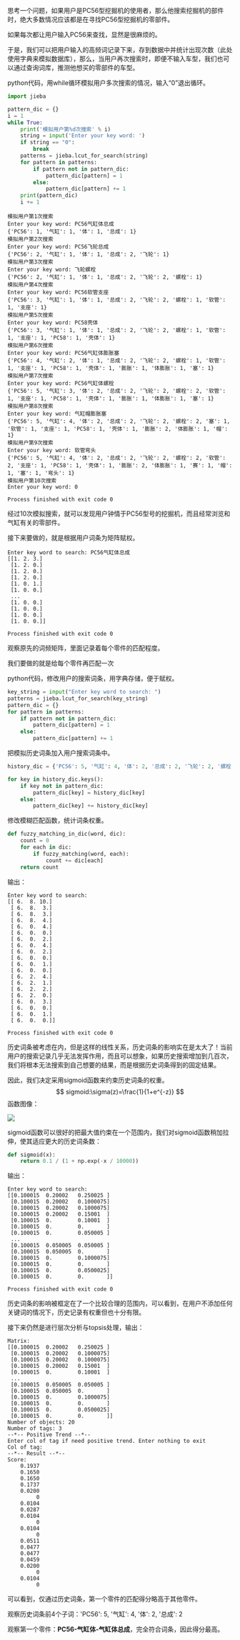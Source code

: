 思考一个问题，如果用户是PC56型挖掘机的使用者，那么他搜索挖掘机的部件时，绝大多数情况应该都是在寻找PC56型挖掘机的零部件。

如果每次都让用户输入PC56来查找，显然是很麻烦的。

于是，我们可以把用户输入的高频词记录下来，存到数据中并统计出现次数（此处使用字典来模拟数据库），那么，当用户再次搜索时，即便不输入车型，我们也可以通过查询词库，推测他想买的零部件的车型。

python代码，用while循环模拟用户多次搜索的情况，输入“0”退出循环。

```python
import jieba

pattern_dic = {}
i = 1
while True:
    print('模拟用户第%d次搜索' % i)
    string = input('Enter your key word: ')
    if string == "0":
        break
    patterns = jieba.lcut_for_search(string)
    for pattern in patterns:
        if pattern not in pattern_dic:
            pattern_dic[pattern] = 1
        else:
            pattern_dic[pattern] += 1
    print(pattern_dic)
    i += 1
```



```shell
模拟用户第1次搜索
Enter your key word: PC56气缸体总成
{'PC56': 1, '气缸': 1, '体': 1, '总成': 1}
模拟用户第2次搜索
Enter your key word: PC56飞轮总成
{'PC56': 2, '气缸': 1, '体': 1, '总成': 2, '飞轮': 1}
模拟用户第3次搜索
Enter your key word: 飞轮螺栓
{'PC56': 2, '气缸': 1, '体': 1, '总成': 2, '飞轮': 2, '螺栓': 1}
模拟用户第4次搜索
Enter your key word: PC56软管支座
{'PC56': 3, '气缸': 1, '体': 1, '总成': 2, '飞轮': 2, '螺栓': 1, '软管': 1, '支座': 1}
模拟用户第5次搜索
Enter your key word: PC58壳体
{'PC56': 3, '气缸': 1, '体': 1, '总成': 2, '飞轮': 2, '螺栓': 1, '软管': 1, '支座': 1, 'PC58': 1, '壳体': 1}
模拟用户第6次搜索
Enter your key word: PC56气缸体膨胀塞
{'PC56': 4, '气缸': 2, '体': 1, '总成': 2, '飞轮': 2, '螺栓': 1, '软管': 1, '支座': 1, 'PC58': 1, '壳体': 1, '膨胀': 1, '体膨胀': 1, '塞': 1}
模拟用户第7次搜索
Enter your key word: PC56气缸体螺栓
{'PC56': 5, '气缸': 3, '体': 2, '总成': 2, '飞轮': 2, '螺栓': 2, '软管': 1, '支座': 1, 'PC58': 1, '壳体': 1, '膨胀': 1, '体膨胀': 1, '塞': 1}
模拟用户第8次搜索
Enter your key word: 气缸帽膨胀塞
{'PC56': 5, '气缸': 4, '体': 2, '总成': 2, '飞轮': 2, '螺栓': 2, '塞': 1, '软管': 1, '支座': 1, 'PC58': 1, '壳体': 1, '膨胀': 2, '体膨胀': 1, '帽': 1}
模拟用户第9次搜索
Enter your key word: 软管弯头
{'PC56': 5, '气缸': 4, '体': 2, '总成': 2, '飞轮': 2, '螺栓': 2, '软管': 2, '支座': 1, 'PC58': 1, '壳体': 1, '膨胀': 2, '体膨胀': 1, '赛': 1, '帽': 1, '塞': 1, '弯头': 1}
模拟用户第10次搜索
Enter your key word: 0

Process finished with exit code 0
```

经过10次模拟搜索，就可以发现用户钟情于PC56型号的挖掘机，而且经常浏览和气缸有关的零部件。

接下来要做的，就是根据用户词条为矩阵赋权。

```shell
Enter key word to search: PC56气缸体总成
[[1. 2. 3.]
 [1. 2. 0.]
 [1. 2. 0.]
 [1. 2. 0.]
 [1. 0. 1.]
 [1. 0. 0.]
 ...
 [1. 0. 0.]
 [1. 0. 0.]
 [1. 0. 0.]
 [1. 0. 0.]]

Process finished with exit code 0
```

观察原先的词频矩阵，里面记录着每个零件的匹配程度。

我们要做的就是给每个零件再匹配一次

python代码，修改用户的搜索词条，用字典存储，便于赋权。

```python
key_string = input("Enter key word to search: ")
patterns = jieba.lcut_for_search(key_string)
pattern_dic = {}
for pattern in patterns:
    if pattern not in pattern_dic:
        pattern_dic[pattern] = 1
    else:
        pattern_dic[pattern] += 1
```

把模拟历史词条加入用户搜索词条中。

```python
history_dic = {'PC56': 5, '气缸': 4, '体': 2, '总成': 2, '飞轮': 2, '螺栓': 2, '软管': 2, '支座': 1, 'PC58': 1, '壳体': 1, '膨胀': 2, '体膨胀': 1, '赛': 1, '帽': 1, '塞': 1, '弯头': 1}

for key in history_dic.keys():
    if key not in pattern_dic:
        pattern_dic[key] = history_dic[key]
    else:
        pattern_dic[key] += history_dic[key]
```



修改模糊匹配函数，统计词条权重。

```python
def fuzzy_matching_in_dic(word, dic):
    count = 0
    for each in dic:
        if fuzzy_matching(word, each):
            count += dic[each]
    return count
```

输出：

```shell
Enter key word to search: 
[[ 6.  8. 10.]
 [ 6.  8.  3.]
 [ 6.  8.  3.]
 [ 6.  8.  4.]
 [ 6.  0.  4.]
 [ 6.  0.  0.]
 [ 6.  0.  2.]
 [ 6.  0.  4.]
 [ 6.  0.  2.]
 [ 6.  0.  0.]
 [ 6.  0.  1.]
 [ 6.  0.  0.]
 [ 6.  2.  4.]
 [ 6.  2.  1.]
 [ 6.  2.  2.]
 [ 6.  2.  0.]
 [ 6.  0.  3.]
 [ 6.  0.  0.]
 [ 6.  0.  1.]
 [ 6.  0.  0.]]

Process finished with exit code 0
```

历史词条被考虑在内，但是这样的线性关系，历史词条的影响实在是太大了！当前用户的搜索记录几乎无法发挥作用，而且可以想象，如果历史搜索增加到几百次，我们将根本无法搜索到自己想要的结果，而是根据历史词条得到的固定结果。

因此，我们决定采用sigmoid函数来约束历史词条的权重。
$$
sigmoid:\sigma(z)=\frac{1}{1+e^{-z}}
$$
函数图像：

![](img/sigmoid函数图.jpg)

sigmoid函数可以很好的把最大值约束在一个范围内，我们对sigmoid函数稍加拉伸，使其适应更大的历史词条数：

```python
def sigmoid(x):
    return 0.1 / (1 + np.exp(-x / 10000))
```

输出：

```shell
Enter key word to search: 
[[0.100015  0.20002   0.250025 ]
 [0.100015  0.20002   0.1000075]
 [0.100015  0.20002   0.1000075]
 [0.100015  0.20002   0.15001  ]
 [0.100015  0.        0.10001  ]
 [0.100015  0.        0.       ]
 [0.100015  0.        0.050005 ]
 ...
 [0.100015  0.050005  0.050005 ]
 [0.100015  0.050005  0.       ]
 [0.100015  0.        0.1000075]
 [0.100015  0.        0.       ]
 [0.100015  0.        0.0500025]
 [0.100015  0.        0.       ]]

Process finished with exit code 0
```

历史词条的影响被框定在了一个比较合理的范围内，可以看到，在用户不添加任何关键词的情况下，历史记录有权重但也十分有限。

接下来仍然是进行层次分析与topsis处理，输出：

```shell
Matrix: 
[[0.100015  0.20002   0.250025 ]
 [0.100015  0.20002   0.1000075]
 [0.100015  0.20002   0.1000075]
 [0.100015  0.20002   0.15001  ]
 [0.100015  0.        0.10001  ]
 ...
 [0.100015  0.050005  0.050005 ]
 [0.100015  0.050005  0.       ]
 [0.100015  0.        0.1000075]
 [0.100015  0.        0.       ]
 [0.100015  0.        0.0500025]
 [0.100015  0.        0.       ]]
Number of objects: 20
Number of tags: 3
--*-- Positive Trend --*--
Enter col of tag if need positive trend. Enter nothing to exit
Col of tag: 
--*-- Result --*--
Score: 
    0.1937
    0.1650
    0.1650
    0.1737
    0.0200
         0
    0.0104
    0.0287
    0.0104
         0
    0.0104
         0
    0.0511
    0.0477
    0.0477
    0.0459
    0.0200
         0
    0.0104
         0
```

可以看到，仅通过历史词条，第一个零件的匹配得分略高于其他零件。

观察历史词条前4个子词：'PC56': 5, '气缸': 4, '体': 2, '总成': 2

观察第一个零件：**PC56-气缸体-气缸体总成**，完全符合词条，因此得分最高。

